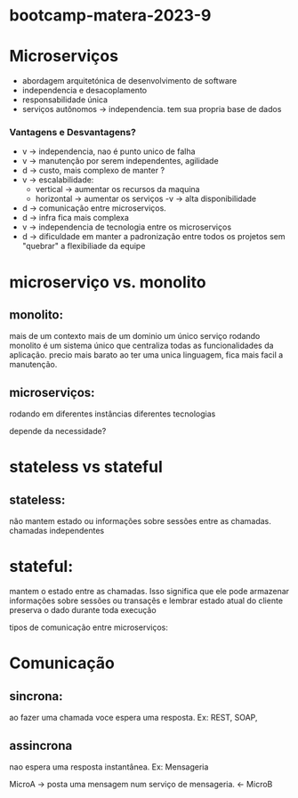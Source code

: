 # bootcamp-matera-2023-9

# Microserviços

- abordagem arquitetónica de desenvolvimento de software
- independencia e desacoplamento
- responsabilidade única
- serviços autônomos -> independencia. tem sua propria base de dados

### Vantagens e Desvantagens?
- v -> independencia, nao é punto unico de falha
- v -> manutenção por serem independentes, agilidade
- d -> custo, mais complexo de manter ?
- v -> escalabilidade:
    - vertical -> aumentar os recursos da maquina
    - horizontal -> aumentar os serviços
      -v -> alta disponibilidade
- d -> comunicação entre microserviços.
- d -> infra fica mais complexa
- v -> independencia de tecnologia entre os microserviços
- d ->  dificuldade em manter a padronização entre todos os projetos sem "quebrar" a flexibiliade da equipe

# microserviço vs. monolito

## monolito:
mais de um contexto
mais de um dominio
um único serviço rodando
monolito é um sistema único que centraliza todas as funcionalidades da aplicação.
precio mais barato
ao ter uma unica linguagem, fica mais facil a manutenção.

## microserviços:
rodando em diferentes instâncias
diferentes tecnologias

depende da necessidade?

# stateless vs stateful

## stateless:
não mantem estado ou informações sobre sessões entre as chamadas.
chamadas independentes

# stateful:
mantem o estado entre as chamadas. Isso significa que ele pode armazenar informações sobre sessões ou transaçẽs e lembrar estado atual do cliente
preserva o dado durante toda execução

tipos de comunicação entre microserviços:

# Comunicação

## sincrona:
ao fazer uma chamada voce espera uma resposta. Ex: REST, SOAP,

## assincrona
nao espera uma resposta instantânea. Ex: Mensageria

MicroA -> posta uma mensagem num serviço de mensageria. <- MicroB